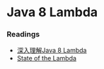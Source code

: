 # Java 8 Lambda

### Readings

* [深入理解Java 8 Lambda](http://zh.lucida.me/blog/java-8-lambdas-insideout-language-features)
* [State of the Lambda](http://cr.openjdk.java.net/~briangoetz/lambda/lambda-state-final.html)

